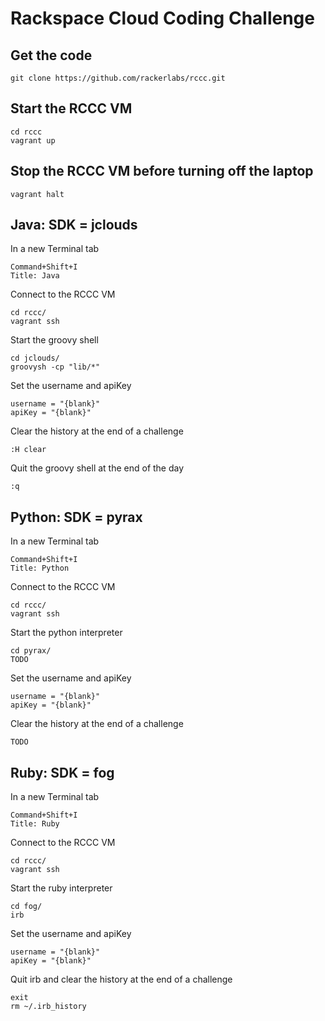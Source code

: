 # Rackspace Cloud Coding Challenge

## Get the code

    git clone https://github.com/rackerlabs/rccc.git

## Start the RCCC VM

    cd rccc
    vagrant up

## Stop the RCCC VM before turning off the laptop

    vagrant halt

## Java: SDK = jclouds

In a new Terminal tab

    Command+Shift+I
    Title: Java

Connect to the RCCC VM

    cd rccc/
    vagrant ssh

Start the groovy shell

    cd jclouds/
    groovysh -cp "lib/*"

Set the username and apiKey

    username = "{blank}"
    apiKey = "{blank}"

Clear the history at the end of a challenge

    :H clear

Quit the groovy shell at the end of the day

    :q

## Python: SDK = pyrax

In a new Terminal tab

    Command+Shift+I
    Title: Python

Connect to the RCCC VM

    cd rccc/
    vagrant ssh

Start the python interpreter

    cd pyrax/
    TODO

Set the username and apiKey

    username = "{blank}"
    apiKey = "{blank}"

Clear the history at the end of a challenge

    TODO

## Ruby: SDK = fog

In a new Terminal tab

    Command+Shift+I
    Title: Ruby

Connect to the RCCC VM

    cd rccc/
    vagrant ssh

Start the ruby interpreter

    cd fog/
    irb

Set the username and apiKey

    username = "{blank}"
    apiKey = "{blank}"

Quit irb and clear the history at the end of a challenge

    exit
    rm ~/.irb_history
